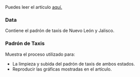Puedes leer el artículo [aquí.](https://medium.com/@edgar.gutierrez.gzz/padr%C3%B3n-de-taxis-de-nuevo-le%C3%B3n-121b12bf3d89#.ck9ypuqca)

### Data

Contiene el padrón de taxis de Nuevo León y Jalisco.

### Padrón de Taxis

Muestra el proceso utilizado para: 
+ La limpieza y subida del padrón de taxis de ambos estados.
+ Reproducir las gráficas mostradas en el artículo. 
